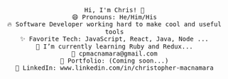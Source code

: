 <p align="center">
    <samp>
        Hi, I'm Chris! 👋 <br>
        😄 Pronouns: He/Him/His <br>
        🔥 Software Developer working hard to make cool and useful tools <br>
        ✨ Favorite Tech: JavaScript, React, Java, Node ... <br>
        📓 I’m currently learning Ruby and Redux... <br>
        📧 cpmacnamara@gmail.com <br>
        🎨 Portfolio: (Coming soon...) <br>
        💼 LinkedIn: www.linkedin.com/in/christopher-macnamara <br>
    </samp>
</p>
